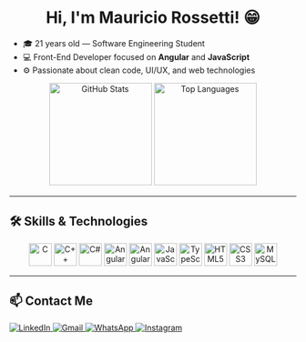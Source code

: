 <h1 align="center">Hi, I'm Mauricio Rossetti! 😁</h1>

- 🎓 21 years old — Software Engineering Student  
- 💻 Front-End Developer focused on **Angular** and **JavaScript**  
- ⚙️ Passionate about clean code, UI/UX, and web technologies

<div align="center" style="margin-bottom: 16px;">
  <img alt="GitHub Stats" height="180px" src="https://github-readme-stats.vercel.app/api?username=msrossetti&show_icons=true&count_private=true&theme=github_dark" />
  <img alt="Top Languages" height="180px" src="https://github-readme-stats.vercel.app/api/top-langs/?username=msrossetti&layout=compact&theme=github_dark" />
</div>

---

## 🛠️ Skills & Technologies

<div align="center">
  <img src="https://cdn.jsdelivr.net/gh/devicons/devicon/icons/c/c-original.svg" height="40" alt="C"/>
  <img src="https://cdn.jsdelivr.net/gh/devicons/devicon/icons/cplusplus/cplusplus-original.svg" height="40" alt="C++"/>
  <img src="https://cdn.jsdelivr.net/gh/devicons/devicon/icons/csharp/csharp-original.svg" height="40" alt="C#"/>
  <img src="https://cdn.jsdelivr.net/gh/devicons/devicon/icons/angularjs/angularjs-original.svg" height="40" alt="AngularJS"/>
  <img src="https://cdn.jsdelivr.net/gh/devicons/devicon/icons/angular/angular-original.svg" height="40" alt="Angular"/>
  <img src="https://cdn.jsdelivr.net/gh/devicons/devicon/icons/javascript/javascript-original.svg" height="40" alt="JavaScript"/>
  <img src="https://cdn.jsdelivr.net/gh/devicons/devicon/icons/typescript/typescript-original.svg" height="40" alt="TypeScript"/>
  <img src="https://cdn.jsdelivr.net/gh/devicons/devicon/icons/html5/html5-original.svg" height="40" alt="HTML5"/>
  <img src="https://cdn.jsdelivr.net/gh/devicons/devicon/icons/css3/css3-original.svg" height="40" alt="CSS3"/>
  <img src="https://cdn.jsdelivr.net/gh/devicons/devicon/icons/mysql/mysql-original.svg" height="40" alt="MySQL"/>
</div>

---

## 📫 Contact Me

<a href="https://www.linkedin.com/in/msrossetti/">
  <img alt="LinkedIn" src="https://img.shields.io/badge/LinkedIn-0077B5?style=for-the-badge&logo=linkedin&logoColor=white" />
</a>
<a href="mailto:mauriciorossetti03@gmail.com">
  <img alt="Gmail" src="https://img.shields.io/badge/Gmail-D14836?style=for-the-badge&logo=gmail&logoColor=white" />
</a>
<a href="https://wa.me/5554999563907" target="_blank">
  <img alt="WhatsApp" src="https://img.shields.io/badge/WhatsApp-25D366?style=for-the-badge&logo=whatsapp&logoColor=white" />
</a>
<a href="https://www.instagram.com/msrossetti_/" target="_blank">
  <img alt="Instagram" src="https://img.shields.io/badge/Instagram-E4405F?style=for-the-badge&logo=instagram&logoColor=white" />
</a>
